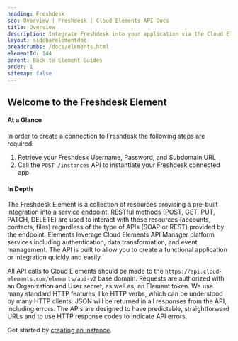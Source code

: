 ```yaml
---
heading: Freshdesk
seo: Overview | Freshdesk | Cloud Elements API Docs
title: Overview
description: Integrate Freshdesk into your application via the Cloud Elements APIs.
layout: sidebarelementdoc
breadcrumbs: /docs/elements.html
elementId: 144
parent: Back to Element Guides
order: 1
sitemap: false
---
```


## Welcome to the Freshdesk Element


#### At a Glance

In order to create a connection to Freshdesk the following steps are required:

1. Retrieve your Freshdesk Username, Password, and Subdomain URL
2. Call the `POST /instances` API to instantiate your Freshdesk connected app

#### In Depth

The Freshdesk Element is a collection of resources providing a pre-built integration into a service endpoint. RESTful methods (POST, GET, PUT, PATCH, DELETE) are used to interact with these resources (accounts, contacts, files) regardless of the type of APIs (SOAP or REST) provided by the endpoint. Elements leverage Cloud Elements API Manager platform services including authentication, data transformation, and event management.  The API is built to allow you to create a functional application or integration quickly and easily.

All API calls to Cloud Elements should be made to the `https://api.cloud-elements.com/elements/api-v2` base domain. Requests are authorized with an Organization and User secret, as well as, an Element token.  We use many standard HTTP features, like HTTP verbs, which can be understood by many HTTP clients. JSON will be returned in all responses from the API, including errors. The APIs are designed to have predictable, straightforward URLs and to use HTTP response codes to indicate API errors.

Get started by [creating an instance](freshdesk-create-instance.html).
